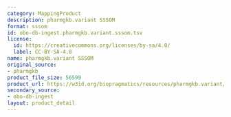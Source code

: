 ```yaml
---
category: MappingProduct
description: pharmgkb.variant SSSOM
format: sssom
id: obo-db-ingest.pharmgkb.variant.sssom.tsv
license:
  id: https://creativecommons.org/licenses/by-sa/4.0/
  label: CC-BY-SA-4.0
name: pharmgkb.variant SSSOM
original_source:
- pharmgkb
product_file_size: 56599
product_url: https://w3id.org/biopragmatics/resources/pharmgkb.variant/pharmgkb.variant.sssom.tsv
secondary_source:
- obo-db-ingest
layout: product_detail
---
```

